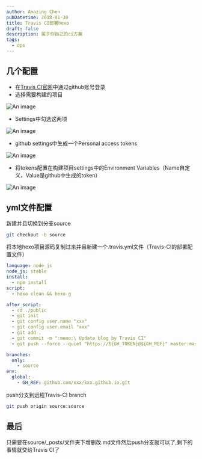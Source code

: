 ```yaml
---
author: Amazing Chen
pubDatetime: 2018-01-30
title: Travis CI部署hexo
draft: false
description: 属于你自己的ci方案
tags:
  - ops
---
```


## 几个配置

- 在[Travis CI官网](https://www.travis-ci.com/)中通过github账号登录
- 选择需要构建的项目

![An image](@assets/images/CI/ci_hexo1.png)

- Settings中勾选这两项

![An image](@assets/images/CI/ci_hexo2.png)

- github settings中生成一个Personal access tokens

![An image](@assets/images/CI/ci_hexo3.png)

- 将tokens配置在构建项目settings中的Environment Variables（Name自定义，Value是github中生成的token）

![An image](@assets/images/CI/ci_hexo4.png)

## yml文件配置

新建并且切换到分支source

```bash
git checkout -b source
```

将本地hexo项目源码复制过来并且新建一个.travis.yml文件（Travis-CI的部署配置文件）

```yaml
language: node_js
node_js: stable
install:
  - npm install
script:
  - hexo clean && hexo g

after_script:
  - cd ./public
  - git init
  - git config user.name "xxx"
  - git config user.email "xxx"
  - git add .
  - git commit -m ":memo:\ Update blog by Travis CI"
  - git push --force --quiet "https://${GH_TOKEN}@${GH_REF}" master:master

branches:
  only:
    - source
env:
  global:
    - GH_REF: github.com/xxx/xxx.github.io.git
```

push分支到远程Travis-CI branch

```bash
git push origin source:source
```

## 最后

只需要在source/\_posts/文件夹下增删改.md文件然后push分支就可以了,剩下的事情就交给Travis CI了
